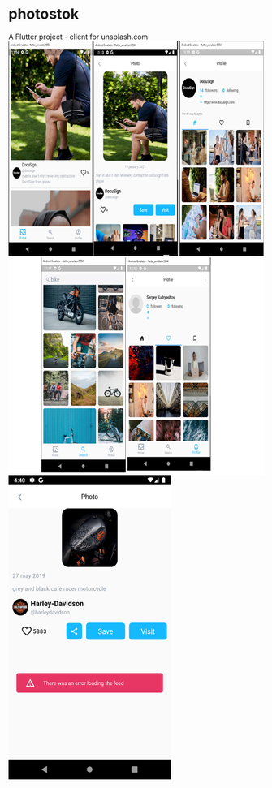 # photostok
A Flutter project - client for unsplash.com
<a href="url"><img src="screenshots/screens.png" align="left" height="856" width="701" ></a>
<a href="url"><img src="https://github.com/howker/photostok/blob/master/screenshots/Screenshot_1613364049.png" align="center" height="600" width="320" ></a>
